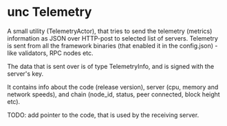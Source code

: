# unc Telemetry

A small utility (TelemetryActor), that tries to send the telemetry (metrics) information as JSON over HTTP-post to selected list of servers.
Telemetry is sent from all the framework binaries (that enabled it in the config.json) - like validators, RPC nodes etc.

The data that is sent over is of type TelemetryInfo, and is signed with the server's key.

It contains info about the code (release version), server (cpu, memory and network speeds), and chain (node_id, status, peer connected, block height etc).

TODO: add pointer to the code, that is used by the receiving server.